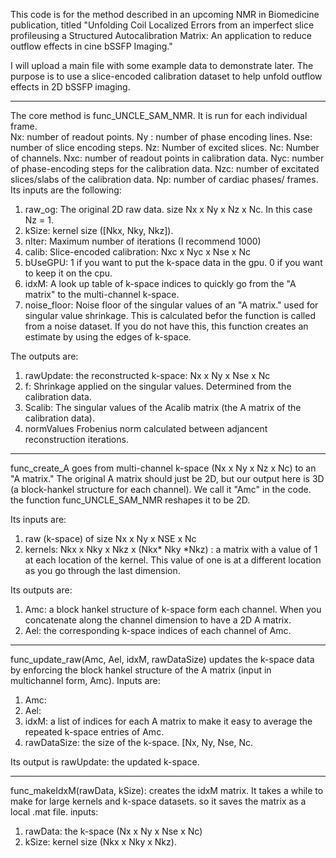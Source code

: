 This code is for the method described in an upcoming NMR in Biomedicine publication, titled "Unfolding Coil Localized Errors from an imperfect slice profileusing a Structured Autocalibration Matrix: An application to
reduce outflow effects in cine bSSFP Imaging."  

I will upload a main file with some example data to demonstrate later.  The purpose is to use a slice-encoded calibration dataset to help unfold outflow effects in 2D bSSFP imaging. 


______________________________________________________________________________________________________________________________________________________________________________________________________
The core method is func_UNCLE_SAM_NMR.  It is run for each individual frame.  
Nx:  number of readout points. Ny : number of phase encoding lines.
Nse:  number of slice encoding steps.  Nz:  Number of excited slices. Nc:  Number of channels.
Nxc:  number of readout points in calibration data.  Nyc:  number of phase-encoding steps for the calibration data.
Nzc:  number of excitated slices/slabs of the calibration data.  Np:  number of cardiac phases/ frames.
Its inputs are the following:  
  1. raw_og:  The original 2D raw data.  size Nx x Ny x Nz x Nc.  In this case Nz = 1.
  2. kSize:  kernel size ([Nkx, Nky, Nkz]).
  3.  nIter:  Maximum number of iterations (I recommend 1000)
  4.  calib:  Slice-encoded calibration:  Nxc x Nyc x Nse x Nc
  5.  bUseGPU:  1 if you want to put the k-space data in the gpu.  0 if you want to keep it on the cpu. 
  6.  idxM:  A look up table of k-space indices to quickly go from the "A matrix" to the multi-channel k-space.
  7.  noise_floor:  Noise floor of the singular values of an "A matrix."  used for singular value shrinkage. This is calculated befor the function is called from a noise dataset.
      If you do not have this, this function creates an estimate by using the edges of k-space.

The outputs are: 
  1. rawUpdate:  the reconstructed k-space:  Nx x Ny x Nse x Nc
  2. f:  Shrinkage applied on the singular values.  Determined from the calibration data.
  3. Scalib:  The singular values of the Acalib matrix (the A matrix of the calibration data).
  4. normValues  Frobenius norm calculated between adjancent reconstruction iterations. 


______________________________________________________________________________________________________________________________________________________________________________________________________
func_create_A goes from multi-channel k-space (Nx x Ny x Nz x Nc) to an "A matrix."  The original A matrix should just be 2D, but our output here
is 3D (a block-hankel structure for each channel).  We call it "Amc" in the code.  the function func_UNCLE_SAM_NMR reshapes it to be 2D.  

Its inputs are: 
  1. raw (k-space) of size Nx x Ny x NSE x Nc
  2. kernels:  Nkx x Nky x Nkz x (Nkx* Nky *Nkz) : a matrix with a value of 1 at each location of the kernel.  This value of one is at a different location as you go through the last dimension.

Its outputs are: 
  1. Amc:  a block hankel structure of k-space form each channel.  When you concatenate along the channel dimension to have a 2D A matrix. 
  2. Ael: the corresponding k-space indices of each channel of Amc.


______________________________________________________________________________________________________________________________________________________________________________________________________

func_update_raw(Amc, Ael, idxM, rawDataSize) updates the k-space data by enforcing the block hankel structure of the A matrix (input in multichannel form, Amc).  Inputs are: 
  1. Amc: 
  2. Ael:
  3. idxM:  a list of indices for each A matrix to make it easy to average the repeated k-space entries of Amc.
  4. rawDataSize:  the size of the k-space.  [Nx, Ny, Nse, Nc.

Its output is rawUpdate:  the updated k-space.  

______________________________________________________________________________________________________________________________________________________________________________________________________
func_makeIdxM(rawData, kSize):  creates the idxM matrix.  It takes a while to make for large kernels and k-space datasets.  so it saves the matrix as a local .mat file.
inputs: 
  1. rawData:  the k-space (Nx x Ny x Nse x Nc)
  2. kSize:  kernel size (Nkx x Nky x Nkz).
